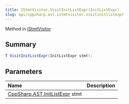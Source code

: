 ```yaml
---
title: IStmtVisitor.VisitInitListExpr(InitListExpr)
slug: api/cppsharp.ast.istmtvisitor.visitinitlistexpr
---
```

Method in [IStmtVisitor](/api/cppsharp/ast/istmtvisitor)

## Summary



```csharp
T VisitInitListExpr(InitListExpr stmt);
```

## Parameters

|Name|Description|
|:---|:---|
|[CppSharp.AST.InitListExpr](/api/cppsharp/ast/initlistexpr) stmt||

